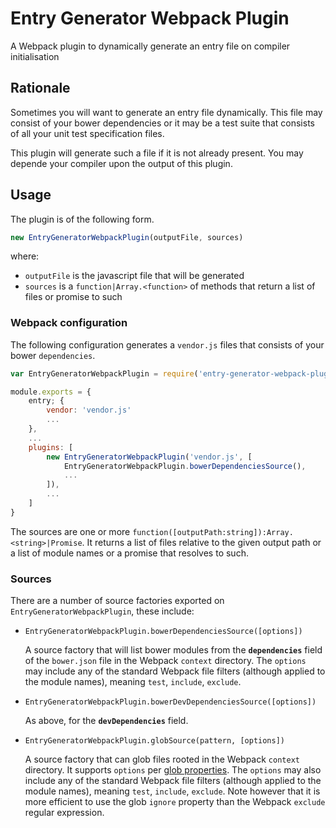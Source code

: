 # Entry Generator Webpack Plugin

A Webpack plugin to dynamically generate an entry file on compiler initialisation

## Rationale

Sometimes you will want to generate an entry file dynamically. This file may consist of your bower dependencies or it may be a test suite that consists of all your unit test specification files.

This plugin will generate such a file if it is not already present. You may depende your compiler upon the output of this plugin.

## Usage

The plugin is of the following form.

```javascript
new EntryGeneratorWebpackPlugin(outputFile, sources)
```

where:
* `outputFile` is the javascript file that will be generated
* `sources` is a `function|Array.<function>` of methods that return a list of files or promise to such

### Webpack configuration

The following configuration generates a `vendor.js` files that consists of your bower `dependencies`.

```javascript
var EntryGeneratorWebpackPlugin = require('entry-generator-webpack-plugin')

module.exports = {
	entry; {
		vendor: 'vendor.js'
		...
	},
	...
	plugins: [
		new EntryGeneratorWebpackPlugin('vendor.js', [
			EntryGeneratorWebpackPlugin.bowerDependenciesSource(),
			...
		]),
		...
	]
}
```

The sources are one or more `function([outputPath:string]):Array.<string>|Promise`. It returns a list of files relative to the given output path or a list of module names or a promise that resolves to such.

### Sources

There are a number of source factories exported on `EntryGeneratorWebpackPlugin`, these include:

* `EntryGeneratorWebpackPlugin.bowerDependenciesSource([options])`

	A source factory that will list bower modules from the **`dependencies`** field of the `bower.json` file in the Webpack `context` directory. The `options` may include any of the standard Webpack file filters (although applied to the module names), meaning `test`, `include`, `exclude`.


* `EntryGeneratorWebpackPlugin.bowerDevDependenciesSource([options])`

	As above, for the **`devDependencies`** field.

* `EntryGeneratorWebpackPlugin.globSource(pattern, [options])`

	A source factory that can glob files rooted in the Webpack `context` directory. It supports `options` per [glob properties](https://www.npmjs.com/package/glob#properties). The `options` may also include any of the standard Webpack file filters (although applied to the module names), meaning `test`, `include`, `exclude`. Note however that it is more efficient to use the glob `ignore` property than the Webpack `exclude` regular expression.